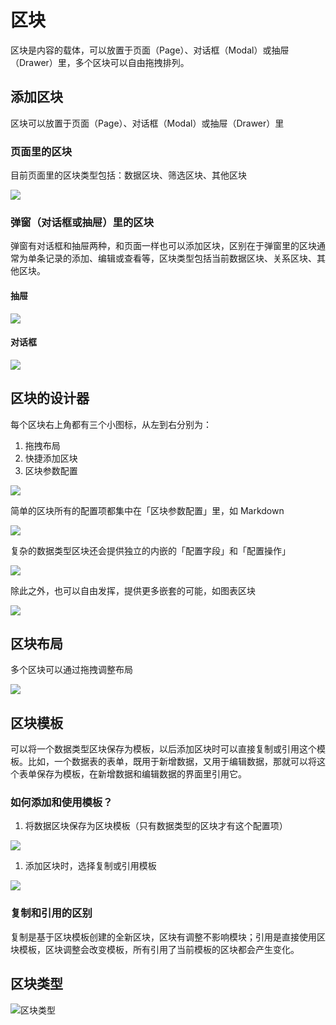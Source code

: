 # 区块

区块是内容的载体，可以放置于页面（Page）、对话框（Modal）或抽屉（Drawer）里，多个区块可以自由拖拽排列。

## 添加区块

区块可以放置于页面（Page）、对话框（Modal）或抽屉（Drawer）里

### 页面里的区块

目前页面里的区块类型包括：数据区块、筛选区块、其他区块

![](./static/Tvjfb4qr4osyzxxPKdRcfn1knsd.png)

### 弹窗（对话框或抽屉）里的区块

弹窗有对话框和抽屉两种，和页面一样也可以添加区块，区别在于弹窗里的区块通常为单条记录的添加、编辑或查看等，区块类型包括当前数据区块、关系区块、其他区块。

#### 抽屉

![](./static/BEmxbD2SgoUTDexnYjzcmh7Knhg.png)

#### 对话框

![](./static/EicAbMa7Jo2MD9x8FSfcpgTGnHc.png)

## 区块的设计器

每个区块右上角都有三个小图标，从左到右分别为：

1. 拖拽布局
2. 快捷添加区块
3. 区块参数配置

![](./static/PSD8bf1fzoZkIUxJW7lc4XuGnee.png)

简单的区块所有的配置项都集中在「区块参数配置」里，如 Markdown

![](./static/L0aJb1V9DoETnNxrr1gcz0g0nDb.png)

复杂的数据类型区块还会提供独立的内嵌的「配置字段」和「配置操作」

![](./static/OpBcbf9UlooZ5UxZDwwcHZi8nWf.png)

除此之外，也可以自由发挥，提供更多嵌套的可能，如图表区块

![](./static/Uo6ubaMwFo5bi1xVMU5cshlTn1g.png)

## 区块布局

多个区块可以通过拖拽调整布局

![](./static/XjdHbvC9ZotdQAx8GJoczwoancc.gif)

## 区块模板

可以将一个数据类型区块保存为模板，以后添加区块时可以直接复制或引用这个模板。比如，一个数据表的表单，既用于新增数据，又用于编辑数据，那就可以将这个表单保存为模板，在新增数据和编辑数据的界面里引用它。

### 如何添加和使用模板？

1. 将数据区块保存为区块模板（只有数据类型的区块才有这个配置项）

![](./static/JNiLb7rksoY07ox092ycaarenGd.png)

1. 添加区块时，选择复制或引用模板

![](./static/ImutbF0YDoWldOxrPilcwQFHnSe.png)

### 复制和引用的区别

复制是基于区块模板创建的全新区块，区块有调整不影响模块；引用是直接使用区块模板，区块调整会改变模板，所有引用了当前模板的区块都会产生变化。

## 区块类型

![区块类型](./static/image.png)
